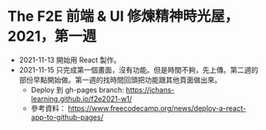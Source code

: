 # The F2E 前端 & UI 修煉精神時光屋，2021，第一週

- 2021-11-13 開始用 React 製作。
- 2021-11-15 只完成第一個畫面，沒有功能。但是時間不夠，先上傳。第二週的部份早點開始做。第一週的找時間回頭把功能跟其他頁面做出來。
  - Deploy 到 gh-pages branch: https://jchans-learning.github.io/f2e2021-w1/
  - 參考資料： https://www.freecodecamp.org/news/deploy-a-react-app-to-github-pages/
